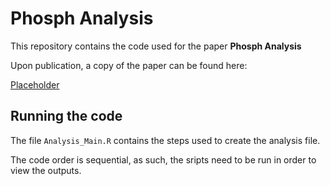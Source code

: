 # Phosph Analysis
This repository contains the code used for the paper **Phosph Analysis**

Upon publication, a copy of the paper can be found here:

[Placeholder]()

## Running the code

The file `Analysis_Main.R` contains the steps used to create the analysis file. 

The code order is sequential, as such, the sripts need to be run in order to view the outputs. 

